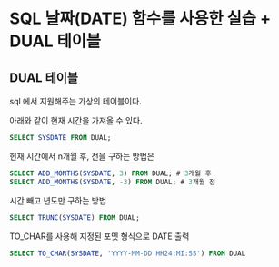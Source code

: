 # SQL 날짜(DATE) 함수를 사용한 실습 + DUAL 테이블

## DUAL 테이블
sql 에서 지원해주는 가상의 테이블이다.
  
아래와 같이 현재 시간을 가져올 수 있다.  
```sql
SELECT SYSDATE FROM DUAL;
```

현재 시간에서 n개월 후, 전을 구하는 방법은
```sql
SELECT ADD_MONTHS(SYSDATE, 3) FROM DUAL; # 3개월 후
SELECT ADD_MONTHS(SYSDATE, -3) FROM DUAL; # 3개월 전
```

시간 빼고 년도만 구하는 방법
```sql
SELECT TRUNC(SYSDATE) FROM DUAL;
```

TO_CHAR를 사용해 지정된 포멧 형식으로 DATE 출력

```sql
SELECT TO_CHAR(SYSDATE, 'YYYY-MM-DD HH24:MI:SS') FROM DUAL
```